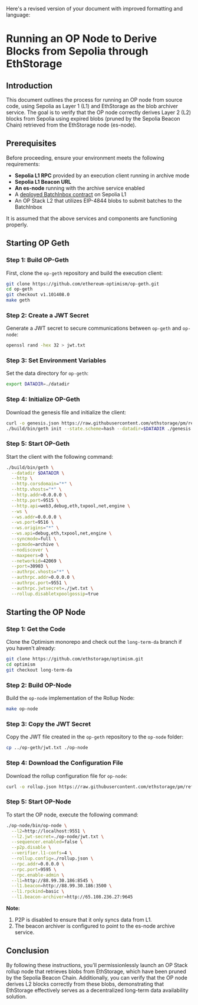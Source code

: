 Here's a revised version of your document with improved formatting and language:

# Running an OP Node to Derive Blocks from Sepolia through EthStorage

## Introduction

This document outlines the process for running an OP node from source code, using Sepolia as Layer 1 (L1) and EthStorage as the blob archiver service. The goal is to verify that the OP node correctly derives Layer 2 (L2) blocks from Sepolia using expired blobs (pruned by the Sepolia Beacon Chain) retrieved from the EthStorage node (es-node).

## Prerequisites

Before proceeding, ensure your environment meets the following requirements:

- **Sepolia L1 RPC** provided by an execution client running in archive mode
- **Sepolia L1 Beacon URL**
- **An es-node** running with the archive service enabled
- A [deployed BatchInbox contract](https://sepolia.etherscan.io/address/0x27504265a9bc4330e3fe82061a60cd8b6369b4dc) on Sepolia L1
- An OP Stack L2 that utilizes EIP-4844 blobs to submit batches to the BatchInbox

It is assumed that the above services and components are functioning properly.

## Starting OP Geth

### Step 1: Build OP-Geth

First, clone the `op-geth` repository and build the execution client:

```bash
git clone https://github.com/ethereum-optimism/op-geth.git
cd op-geth
git checkout v1.101408.0
make geth
```

### Step 2: Create a JWT Secret

Generate a JWT secret to secure communications between `op-geth` and `op-node`:

```bash
openssl rand -hex 32 > jwt.txt
```

### Step 3: Set Environment Variables

Set the data directory for `op-geth`:

```bash
export DATADIR=./datadir
```

### Step 4: Initialize OP-Geth

Download the genesis file and initialize the client:

```bash
curl -o genesis.json https://raw.githubusercontent.com/ethstorage/pm/refs/heads/main/L2/assets/testnet_genesis.json
./build/bin/geth init --state.scheme=hash --datadir=$DATADIR ./genesis.json
```

### Step 5: Start OP-Geth

Start the client with the following command:

```bash
./build/bin/geth \
  --datadir $DATADIR \
  --http \
  --http.corsdomain="*" \
  --http.vhosts="*" \
  --http.addr=0.0.0.0 \
  --http.port=9515 \
  --http.api=web3,debug,eth,txpool,net,engine \
  --ws \
  --ws.addr=0.0.0.0 \
  --ws.port=9516 \
  --ws.origins="*" \
  --ws.api=debug,eth,txpool,net,engine \
  --syncmode=full \
  --gcmode=archive \
  --nodiscover \
  --maxpeers=0 \
  --networkid=42069 \
  --port=30903 \
  --authrpc.vhosts="*" \
  --authrpc.addr=0.0.0.0 \
  --authrpc.port=9551 \
  --authrpc.jwtsecret=./jwt.txt \
  --rollup.disabletxpoolgossip=true
```

## Starting the OP Node

### Step 1: Get the Code

Clone the Optimism monorepo and check out the `long-term-da` branch if you haven't already:

```bash
git clone https://github.com/ethstorage/optimism.git
cd optimism
git checkout long-term-da
```

### Step 2: Build OP-Node

Build the `op-node` implementation of the Rollup Node:

```bash
make op-node
```

### Step 3: Copy the JWT Secret

Copy the JWT file created in the `op-geth` repository to the `op-node` folder:

```bash
cp ../op-geth/jwt.txt ./op-node
```

### Step 4: Download the Configuration File

Download the rollup configuration file for `op-node`:

```bash
curl -o rollup.json https://raw.githubusercontent.com/ethstorage/pm/refs/heads/main/L2/assets/testnet_rollup.json
```

### Step 5: Start OP-Node

To start the OP node, execute the following command:

```bash
./op-node/bin/op-node \
  --l2=http://localhost:9551 \
  --l2.jwt-secret=./op-node/jwt.txt \
  --sequencer.enabled=false \
  --p2p.disable \
  --verifier.l1-confs=4 \
  --rollup.config=./rollup.json \
  --rpc.addr=0.0.0.0 \
  --rpc.port=9595 \
  --rpc.enable-admin \
  --l1=http://88.99.30.186:8545 \
  --l1.beacon=http://88.99.30.186:3500 \
  --l1.rpckind=basic \
  --l1.beacon-archiver=http://65.108.236.27:9645
```

**Note:**

1. P2P is disabled to ensure that it only syncs data from L1.
2. The beacon archiver is configured to point to the es-node archive service.

## Conclusion

By following these instructions, you'll permissionlessly launch an OP Stack rollup node that retrieves blobs from EthStorage, which have been pruned by the Sepolia Beacon Chain. Additionally, you can verify that the OP node derives L2 blocks correctly from these blobs, demonstrating that EthStorage effectively serves as a decentralized long-term data availability solution. 